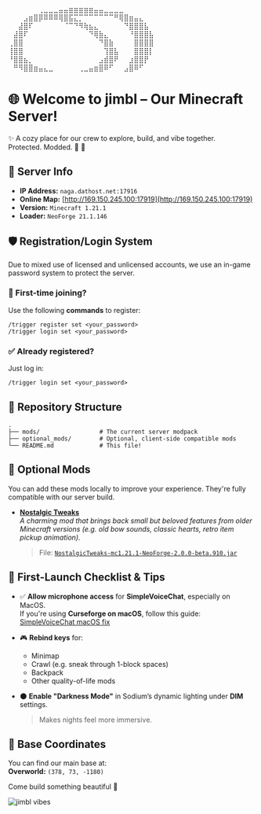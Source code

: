 ⠀⠀⠀⠀⠀⠀⢀⣀⣀⣀⣤⣤⣶⣶⣶⣶⣶⣤⣤⣀⣀⣀⣀⠀⠀⠀⠀⠀⠀  
⠀⠀⠀⣠⣶⣿⡿⠿⠿⠿⢿⣿⣯⣍⡉⠉⠉⠉⠉⠉⠉⠛⢿⣿⣶⣤⣄⠀⠀  
⠀⠀⣼⣿⠏⠀⠀⠀⠀⠀⠀⠈⠉⠙⠻⢷⣦⣄⠀⠀⠀⠀⠀⠙⣿⣿⣿⣧⠀  
⠀⣼⣿⠏⠀⠀⠀⠀⠀⠀⠀⠀⠀⠀⠀⠀⠙⢿⣷⣄⠀⠀⠀⠀⠘⣿⣿⣿⣧  
⢀⣿⣿⠀⠀⠀⠀⠀⠀⠀⠀⠀⠀⠀⠀⠀⠀⠀⠙⣿⣷⠀⠀⠀⠀⣿⣿⣿⣿  
⢸⣿⣿⠀⠀⠀⠀⠀⠀⠀⠀⠀⠀⠀⠀⠀⠀⠀⠀⢹⣿⣧⠀⠀⠀⣿⣿⣿⡇  
⠘⣿⣿⣦⡀⠀⠀⠀⠀⠀⠀⠀⠀⠀⠀⠀⠀⠀⣠⣾⣿⠟⠀⠀⣰⣿⣿⡟⠀  
⠀⠛⠻⣿⣿⣶⣤⣄⣀⠀⠀⠀⠀⠀⢀⣀⣤⣶⣿⠿⠋⠀⠀⣠⣿⠿⠋⠀⠀  ⠀  

# 🌐 Welcome to **jimbl** – Our Minecraft Server!

✨ A cozy place for our crew to explore, build, and vibe together.  
Protected. Modded. 💾 💖


## 🧭 Server Info

- **IP Address:** `naga.dathost.net:17916`  
- **Online Map:** [http://169.150.245.100:17919](http://169.150.245.100:17919)  
- **Version:** `Minecraft 1.21.1`  
- **Loader:** `NeoForge 21.1.146`


## 🛡 Registration/Login System

Due to mixed use of licensed and unlicensed accounts, we use an in-game password system to protect the server.

### 📌 First-time joining?

Use the following **commands** to register:

```
/trigger register set <your_password>
/trigger login set <your_password>
```

### ✅ Already registered?

Just log in:

```
/trigger login set <your_password>
```


## 📁 Repository Structure

```
.
├── mods/                 # The current server modpack
├── optional_mods/        # Optional, client-side compatible mods
└── README.md             # This file!
```


## 🔧 Optional Mods

You can add these mods locally to improve your experience. They're fully compatible with our server build.

- **[Nostalgic Tweaks](https://www.curseforge.com/minecraft/mc-mods/nostalgic-tweaks)**  
  *A charming mod that brings back small but beloved features from older Minecraft versions (e.g. old bow sounds, classic hearts, retro item pickup animation).*

  > File: [`NostalgicTweaks-mc1.21.1-NeoForge-2.0.0-beta.910.jar`](./optional_mods/NostalgicTweaks-mc1.21.1-NeoForge-2.0.0-beta.910.jar)


## 🧠 First-Launch Checklist & Tips

- ✅ **Allow microphone access** for **SimpleVoiceChat**, especially on MacOS.  
  If you're using **Curseforge on macOS**, follow this guide:  
  [SimpleVoiceChat macOS fix](https://modrepo.de/minecraft/voicechat/wiki/macos)

- 🎮 **Rebind keys** for:
  - Minimap
  - Crawl (e.g. sneak through 1-block spaces)
  - Backpack
  - Other quality-of-life mods

- 🌑 **Enable "Darkness Mode"** in Sodium’s dynamic lighting under **DIM** settings.  
  > Makes nights feel more immersive.

## 🏡 Base Coordinates

You can find our main base at:  
**Overworld:** `(378, 73, -1180)`

Come build something beautiful 💖



![jimbl vibes](https://www.icegif.com/wp-content/uploads/icegif-3799.gif)